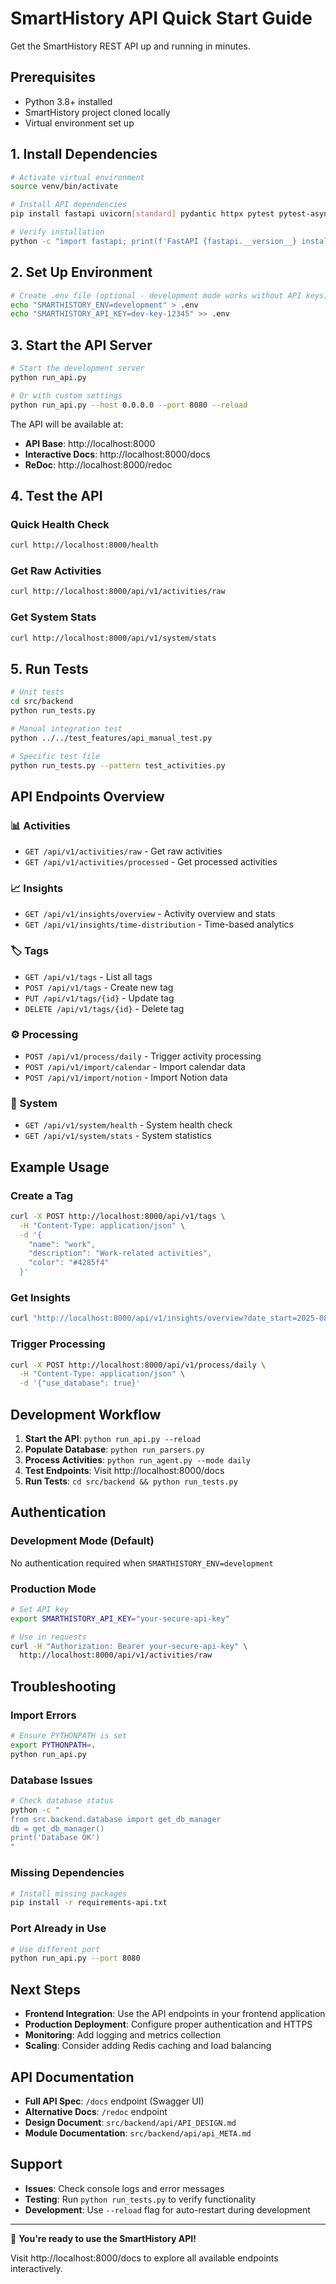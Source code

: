 # SmartHistory API Quick Start Guide

Get the SmartHistory REST API up and running in minutes.

## Prerequisites

- Python 3.8+ installed
- SmartHistory project cloned locally
- Virtual environment set up

## 1. Install Dependencies

```bash
# Activate virtual environment
source venv/bin/activate

# Install API dependencies
pip install fastapi uvicorn[standard] pydantic httpx pytest pytest-asyncio python-multipart

# Verify installation
python -c "import fastapi; print(f'FastAPI {fastapi.__version__} installed')"
```

## 2. Set Up Environment

```bash
# Create .env file (optional - development mode works without API keys)
echo "SMARTHISTORY_ENV=development" > .env
echo "SMARTHISTORY_API_KEY=dev-key-12345" >> .env
```

## 3. Start the API Server

```bash
# Start the development server
python run_api.py

# Or with custom settings
python run_api.py --host 0.0.0.0 --port 8080 --reload
```

The API will be available at:
- **API Base**: http://localhost:8000
- **Interactive Docs**: http://localhost:8000/docs
- **ReDoc**: http://localhost:8000/redoc

## 4. Test the API

### Quick Health Check
```bash
curl http://localhost:8000/health
```

### Get Raw Activities
```bash
curl http://localhost:8000/api/v1/activities/raw
```

### Get System Stats
```bash
curl http://localhost:8000/api/v1/system/stats
```

## 5. Run Tests

```bash
# Unit tests
cd src/backend
python run_tests.py

# Manual integration test  
python ../../test_features/api_manual_test.py

# Specific test file
python run_tests.py --pattern test_activities.py
```

## API Endpoints Overview

### 📊 Activities
- `GET /api/v1/activities/raw` - Get raw activities
- `GET /api/v1/activities/processed` - Get processed activities

### 📈 Insights  
- `GET /api/v1/insights/overview` - Activity overview and stats
- `GET /api/v1/insights/time-distribution` - Time-based analytics

### 🏷️ Tags
- `GET /api/v1/tags` - List all tags
- `POST /api/v1/tags` - Create new tag
- `PUT /api/v1/tags/{id}` - Update tag
- `DELETE /api/v1/tags/{id}` - Delete tag

### ⚙️ Processing
- `POST /api/v1/process/daily` - Trigger activity processing
- `POST /api/v1/import/calendar` - Import calendar data
- `POST /api/v1/import/notion` - Import Notion data

### 🔧 System
- `GET /api/v1/system/health` - System health check
- `GET /api/v1/system/stats` - System statistics

## Example Usage

### Create a Tag
```bash
curl -X POST http://localhost:8000/api/v1/tags \
  -H "Content-Type: application/json" \
  -d '{
    "name": "work",
    "description": "Work-related activities", 
    "color": "#4285f4"
  }'
```

### Get Insights
```bash
curl "http://localhost:8000/api/v1/insights/overview?date_start=2025-08-30"
```

### Trigger Processing
```bash
curl -X POST http://localhost:8000/api/v1/process/daily \
  -H "Content-Type: application/json" \
  -d '{"use_database": true}'
```

## Development Workflow

1. **Start the API**: `python run_api.py --reload`
2. **Populate Database**: `python run_parsers.py`
3. **Process Activities**: `python run_agent.py --mode daily`
4. **Test Endpoints**: Visit http://localhost:8000/docs
5. **Run Tests**: `cd src/backend && python run_tests.py`

## Authentication

### Development Mode (Default)
No authentication required when `SMARTHISTORY_ENV=development`

### Production Mode  
```bash
# Set API key
export SMARTHISTORY_API_KEY="your-secure-api-key"

# Use in requests
curl -H "Authorization: Bearer your-secure-api-key" \
  http://localhost:8000/api/v1/activities/raw
```

## Troubleshooting

### Import Errors
```bash
# Ensure PYTHONPATH is set
export PYTHONPATH=.
python run_api.py
```

### Database Issues
```bash
# Check database status
python -c "
from src.backend.database import get_db_manager
db = get_db_manager()
print('Database OK')
"
```

### Missing Dependencies
```bash
# Install missing packages
pip install -r requirements-api.txt
```

### Port Already in Use
```bash
# Use different port
python run_api.py --port 8080
```

## Next Steps

- **Frontend Integration**: Use the API endpoints in your frontend application
- **Production Deployment**: Configure proper authentication and HTTPS
- **Monitoring**: Add logging and metrics collection
- **Scaling**: Consider adding Redis caching and load balancing

## API Documentation

- **Full API Spec**: `/docs` endpoint (Swagger UI)
- **Alternative Docs**: `/redoc` endpoint  
- **Design Document**: `src/backend/api/API_DESIGN.md`
- **Module Documentation**: `src/backend/api/api_META.md`

## Support

- **Issues**: Check console logs and error messages
- **Testing**: Run `python run_tests.py` to verify functionality
- **Development**: Use `--reload` flag for auto-restart during development

---

🎉 **You're ready to use the SmartHistory API!**

Visit http://localhost:8000/docs to explore all available endpoints interactively.